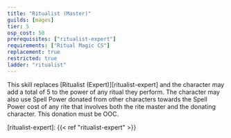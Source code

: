```yaml
---
title: "Ritualist (Master)"
guilds: [mages]
tier: 5
osp_cost: 50
prerequisites: ["ritualist-expert"]
requirements: ["Ritual Magic CS"]
replacement: true
restricted: true
ladder: "ritualist"
---
```

This skill replaces [Ritualist (Expert)][ritualist-expert] and the character may add a total of 5 to the power of any ritual they perform. The character may also use Spell Power donated from other characters towards the Spell Power cost of any rite that involves both the rite master and the donating character. This donation must be OOC.

[ritualist-expert]: {{< ref "ritualist-expert" >}}